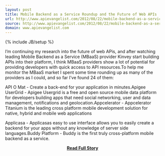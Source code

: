 ```yaml
---
layout: post
title: Mobile Backend as a Service Roundup and the Future of Web APIs
url: http://www.apievangelist.com/2012/08/22/mobile-backend-as-a-service-roundup-and-the-future-of-web-apis/
source: http://www.apievangelist.com/2012/08/22/mobile-backend-as-a-service-roundup-and-the-future-of-web-apis/
domain: www.apievangelist.com
---
```

{% include JB/setup %}<p>I&rsquo;m continuing my research into the future of web APis, and after watching leading Mobile Backend as a Service (MBaaS) provider Kinvey start building APIs into their platform, I think MBaaS providers show a lot of potential for providing developers with quick access to API resources.To help me monitor the MBaaS market I spent some time rounding up as many of the providers as I could, and so far I&rsquo;ve found 24 of them:
&nbsp;



  
API O Mat - Create a back-end for your application in minutes.Apigee UserGrid - Apigee Usergrid is a free and open source mobile data platform for developers building apps that need social networking, user and data management, notifications and geolocation.Appcelerator - Appcelerator Titanium is the leading cross platform mobile development solution for native, hybrid and mobile web applications


  
Applicasa - Applicasas easy to use interface allows you to easily create a backend for your apps without any knowledge of server side languages.Buddy Platform - Buddy is the first truly cross-platform mobile backend as a service.</p>
<center><p><a href="http://www.apievangelist.com/2012/08/22/mobile-backend-as-a-service-roundup-and-the-future-of-web-apis/" style='padding:25px; font-sze:18px; font-weight: bold;'>Read Full Story</a></p></center>
